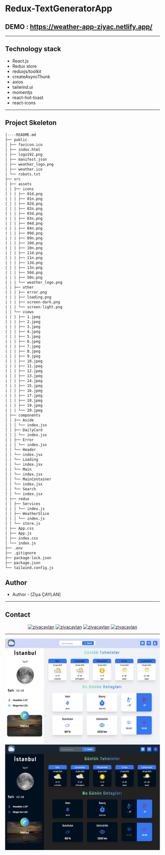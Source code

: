 # Redux-TextGeneratorApp

## DEMO : https://weather-app-ziyac.netlify.app/

---

## Technology stack

- React.js
- Redux store
- reduxjs/toolkit
- createAsyncThunk
- axios
- tailwind.ui
- momentjs
- react-hot-toast
- react-icons

---

## Project Skeleton

```
|----README.md
├── public
│ ├── favicon.ico
│ ├── index.html
│ ├── logo192.png
│ ├── manifest.json
│ ├── weather_logo.png
│ ├── weather.ico
│ └── robots.txt
├── src
│ ├── assets
│ │ ├── icons
| | | ├── 01d.png
| | | ├── 01n.png
| | | ├── 02d.png
| | | ├── 02n.png
| | | ├── 03d.png
| | | ├── 03n.png
| | | ├── 04d.png
| | | ├── 04n.png
| | | ├── 09d.png
| | | ├── 09n.png
| | | ├── 10d.png
| | | ├── 10n.png
| | | ├── 11d.png
| | | ├── 11n.png
| | | ├── 13d.png
| | | ├── 13n.png
| | | ├── 50d.png
| | | ├── 50n.png
| | | └── weather_logo.png
│ │ ├── other
| | | ├── error.png
| | | ├── loading.png
| | | ├── screen-dark.png
| | | └── screen-light.png
│ │ └── views
| | | ├── 1.jpeg
| | | ├── 2.jpeg
| | | ├── 3.jpeg
| | | ├── 4.jpeg
| | | ├── 5.jpeg
| | | ├── 6.jpeg
| | | ├── 7.jpeg
| | | ├── 8.jpeg
| | | ├── 9.jpeg
| | | ├── 10.jpeg
| | | ├── 11.jpeg
| | | ├── 12.jpeg
| | | ├── 13.jpeg
| | | ├── 14.jpeg
| | | ├── 15.jpeg
| | | ├── 16.jpeg
| | | ├── 17.jpeg
| | | ├── 18.jpeg
| | | ├── 19.jpeg
| | | └── 20.jpeg
│ ├── components
│ │ ├── Aside
│ │ │ └── index.jsx
│ │ ├── DailyCard
│ │ │ └── index.jsx
│ │ ├── Error
│ │ │ └── index.jsx
│ │ └── Header
│ │ └── index.jsx
│ │ └── Loading
│ │ └── index.jsx
│ │ └── Main
│ │ └── index.jsx
│ │ └── MainContainer
│ │ └── index.jsx
│ │ └── Search
│ │ └── index.jsx
│ ├── redux
│ │ ├── Services
│ │ │ └── index.js
│ │ ├── WeatherSlice
│ │ │ └── index.js
│ │ └── store.js
│ ├── App.css
│ ├── App.js
│ ├── index.css
│ └── index.js
├── .env
├── .gitignore
├── package-lock.json
├── package.json
└── tailwind.config.js
```

## Author

- Author - [Ziya ÇAYLAN]

---

## Contact

<p align="center">
<a href="https://codesandbox.io/u/ziyacaylan" target="blank"><img align="center" src="https://raw.githubusercontent.com/rahuldkjain/github-profile-readme-generator/master/src/images/icons/Social/codesandbox.svg" alt="ziyacaylan" height="30" width="40" /></a>
<a href="https://codepen.io/ziya-c" target="blank"><img align="center" src="https://raw.githubusercontent.com/rahuldkjain/github-profile-readme-generator/master/src/images/icons/Social/codepen.svg" alt="ziyacaylan" height="30" width="40" /></a>
<a href="https://www.linkedin.com/in/ziya-caylan/" target="blank"><img align="center" src="https://raw.githubusercontent.com/rahuldkjain/github-profile-readme-generator/master/src/images/icons/Social/linked-in-alt.svg" alt="ziyacaylan" height="30" width="40" /></a>
<a href="https://medium.com/@ziyacaylan" target="blank"><img align="center" src="https://raw.githubusercontent.com/rahuldkjain/github-profile-readme-generator/master/src/images/icons/Social/medium.svg" alt="ziyacaylan" height="30" width="40" /></a>
</p>

---

![screenshot](./src/assets/other/screen-light.png)
![screenshot](./src/assets/other/screen-dark.png)
